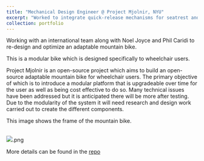 ```yaml
---
title: "Mechanical Design Engineer @ Project Mjolnir, NYU"
excerpt: "Worked to integrate quick-release mechanisms for seatrest and footrest during Fall '23.<br/><img src='/images/Photo_1.jpg'>"
collection: portfolio
---
```


Working with an international team along with Noel Joyce and Phil Caridi to re-design and optimize an adaptable mountain bike.

This is a modular bike which is designed specifically to wheelchair users.

Project Mjolnir is an open-source project which aims to build an open-source adaptable mountain bike for wheelchair users. The primary objective of which is to introduce a modular platform that is upgradeable over time for the user as well as being cost effective to do so. Many technical issues have been addressed but it is anticipated there will be more after testing. Due to the modularity of the system it will need research and design work carried out to create the different components.

This image shows the frame of the mountain bike.

<br/><img src='/images/Mjolnir R 2.0 v5_master file'>.png


More details can be found in the [repo](https://github.com/abixxvii/MjolnirMTB)
